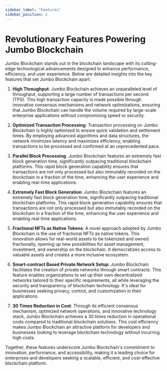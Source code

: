 ```yaml
---
sidebar_label: "Features"
sidebar_position: 2
---
```


# Revolutionary Features Powering Jumbo Blockchain

Jumbo Blockchain stands out in the blockchain landscape with its cutting-edge technological advancements designed to enhance performance, efficiency, and user experience. Below are detailed insights into the key features that set Jumbo Blockchain apart:

1. **High Throughput**: Jumbo Blockchain achieves an unparalleled level of throughput, supporting a large number of transactions per second (TPS). This high transaction capacity is made possible through innovative consensus mechanisms and network optimizations, ensuring that Jumbo Blockchain can handle the volume required by large-scale enterprise applications without compromising speed or security.

2. **Optimized Transaction Processing**: Transaction processing on Jumbo Blockchain is highly optimized to ensure quick validation and settlement times. By employing advanced algorithms and data structures, the network minimizes latency and maximizes efficiency, enabling transactions to be processed and confirmed at an unprecedented pace.

3. **Parallel Block Processing**: Jumbo Blockchain features an extremely fast block generation time, significantly outpacing traditional blockchain platforms. This rapid block generation capability ensures that transactions are not only processed but also immutably recorded on the blockchain in a fraction of the time, enhancing the user experience and enabling real-time applications.

4. **Extremely Fast Block Generation**: Jumbo Blockchain features an extremely fast block generation time, significantly outpacing traditional blockchain platforms. This rapid block generation capability ensures that transactions are not only processed but also immutably recorded on the blockchain in a fraction of the time, enhancing the user experience and enabling real-time applications.

5. **Fractional NFTs as Native Tokens**: A novel approach adopted by Jumbo Blockchain is the use of fractional NFTs as native tokens. This innovation allows for real-world assets to be tokenized and owned fractionally, opening up new possibilities for asset management, investment, and ownership on the blockchain. It democratizes access to valuable assets and creates a more inclusive ecosystem.

6. **Smart-contract Based Private Network Setup**: Jumbo Blockchain facilitates the creation of private networks through smart contracts. This feature enables organizations to set up their own decentralized networks tailored to their specific requirements, all while leveraging the security and transparency of blockchain technology. It's ideal for businesses seeking privacy, control, and customization in their applications.

7. **30 Times Reduction in Cost**: Through its efficient consensus mechanism, optimized network operations, and innovative technology stack, Jumbo Blockchain achieves a 30 times reduction in operational costs compared to traditional blockchain solutions. This cost efficiency makes Jumbo Blockchain an attractive platform for developers and businesses looking to leverage blockchain technology without incurring high costs.

Together, these features underscore Jumbo Blockchain's commitment to innovation, performance, and accessibility, making it a leading choice for enterprises and developers seeking a scalable, efficient, and cost-effective blockchain platform.
